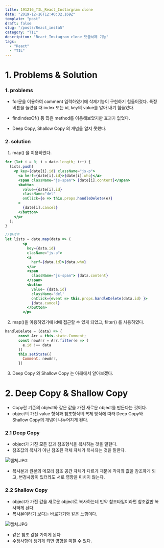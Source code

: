 ```yaml
---
title: 191216_TIL_React_Instargram clone
date: "2019-12-16T12:40:32.169Z"
template: "post"
draft: false
slug: "/posts/React_insta5"
category: "TIL"
description: "React_Instagram clone 댓글삭제 기능"
tags:
  - "React"
  - "TIL"
---
```


# 1. Problems & Solution

### 1. problems

- for문을 이용하여 comment 입력하였기에 삭제기능이 구현하기 힘들어졌다. 특정 버튼을 눌렀을 때 index 또는 id, key의 value를 알아 내기 힘들었다.

- findIndexOf() 등 많은 method를 이용해보았지만 효과가 없었다.
- Deep Copy, Shallow Copy 의 개념을 알지 못했다.

### 2. solution

1. map() 을 이용하였다.

```jsx
for (let i = 0; i < date.length; i++) {
  lists.push(
    <p key={date[i].id} className="js-p">
      <a herf={date[i].id}>{date[i].who}</a>
      <span className="js-span"> {date[i].content}</span>
      <button
        value={date[i].id}
        className="del"
        onClick={e => this.props.handleDelete(e)}
      >
        {date[i].cancel}
      </button>
    </p>
  );
}
```

```jsx
//변경후
let lists = date.map(data => (
        <p
          key={data.id}
          clasName="js-p">
          <a
            herf={data.id}>{data.who}
          </a>
          <span
            className="js-span"> {data.content}
          </span>
          <button
            value= {data.id}
            className='del'
            onClick={event => this.props.handleDelete(data.id) }>
            {data.cancel}
          </button>
        </p>
```

2. map()을 이용하였기에 id에 접근할 수 있게 되었고, filter() 를 사용하였다.

```jsx
handleDelete = (data) => {
      const Arr = this.state.Comment;
      const newArr = Arr.filter(e => (
        e.id !== data
      ))
      this.setState({
        Comment: newArr,
      })
```

3. Deep Copy 와 Shallow Copy 는 아래에서 알아보겠다.

# 2. Deep Copy & Shallow Copy

- Copy란 기존의 object와 같은 값을 가진 새로운 object를 만든다는 것이다.
- object의 가진 value 형식과 참조형식의 복제 방식에 따라 Deep Copy와 Shallow Copy의 개념이 나누어지게 된다.

### 2.1 Deep Copy

- object가 가진 모든 값과 참조형식을 복사하는 것을 말한다.
- 참조값의 복사가 아닌 참조된 객체 자체가 복사되는 것을 말한다.

![캡처.JPG](https://images.velog.io/post-images/jotang/e3810bc0-2027-11ea-a1ff-cfa4b91056fc/캡처.JPG)

- 복사본과 원본의 메모리 참조 공간 자체가 다르기 때문에 각자의 값을 참조하게 되고, 변경사항이 있더라도 서로 영향을 미치지 않는다.

### 2.2 Shallow Copy

- object가 가진 값을 새로운 object로 복사하는데 만약 참조타입이라면 참조값만 복사하게 된다.
- 복사본이라기 보다는 바로가기와 같은 느낌이다.

![캡처.JPG](https://images.velog.io/post-images/jotang/524fbec0-2028-11ea-a1ff-cfa4b91056fc/캡처.JPG)

- 같은 참조 값을 가지게 된다
- 수정사항이 생기게 되면 영향을 미칠 수 있다.

